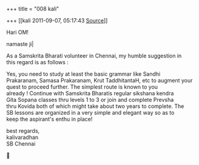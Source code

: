 +++
title = "008 kali"

+++
[[kali	2011-09-07, 05:17:43 [Source](https://groups.google.com/g/samskrita/c/8fXtNxONKZE)]]



Hari OM!  
  
namaste ji\|  
  
As a Samskrita Bharati volunteer in Chennai, my humble suggestion in  
this regard is as follows :  
  
Yes, you need to study at least the basic grammar like Sandhi  
Prakaranam, Samasa Prakaranam, Krut TaddhitantaH, etc to augment your  
quest to proceed further. The simplest route is known to you  
already ! Continue with Samskrita Bharatis regular sikshana kendra  
Gita Sopana classes thru levels 1 to 3 or join and complete Prevsha  
thru Kovida both of which might take about two years to complete. The  
SB lessons are organized in a very simple and elegant way so as to  
keep the aspirant's enthu in place!  
  
best regards,  
kalivaradhan  
SB Chennai  




